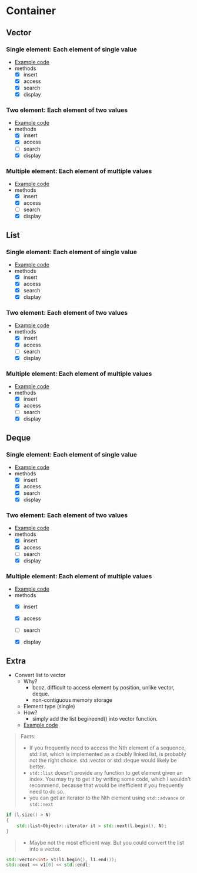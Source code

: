 # Container
## Vector
### Single element: Each element of single value
* [Example code](./vector_element_1.cpp)
* methods
	- [x] insert
	- [x] access
	- [x] search
	- [x] display

### Two element: Each element of two values
* [Example code](./vector_element_2.cpp)
* methods
	- [x] insert
	- [x] access
	- [ ] search
	- [x] display

### Multiple element: Each element of multiple values
* [Example code](./vector_element_mul.cpp)
* methods
	- [x] insert
	- [x] access
	- [ ] search
	- [x] display

## List
### Single element: Each element of single value
* [Example code](./list_element_1.cpp)
* methods
	- [x] insert
	- [x] access
	- [x] search
	- [x] display

### Two element: Each element of two values
* [Example code](./list_element_2.cpp)
* methods
	- [x] insert
	- [x] access
	- [ ] search
	- [x] display

### Multiple element: Each element of multiple values
* [Example code](./list_element_mul.cpp)
* methods
	- [x] insert
	- [x] access
	- [ ] search
	- [x] display

## Deque
### Single element: Each element of single value
* [Example code](./deque_element_1.cpp)
* methods
	- [x] insert
	- [x] access
	- [x] search
	- [x] display

### Two element: Each element of two values
* [Example code](./deque_element_2.cpp)
* methods
	- [x] insert
	- [x] access
	- [ ] search
	- [x] display

### Multiple element: Each element of multiple values
* [Example code](./deque_element_mul.cpp)
* methods
	- [x] insert
	- [x] access
	- [ ] search
	- [x] display


## Extra
* Convert list to vector
	- Why?
		+ bcoz, difficult to access element by position, unlike vector, deque.
		+ non-contiguous memory storage
	- Element type (single)
	- How?
		+ simply add the list begineend() into vector function.
	- [Example code](./bonus-1_convert_list_to_vector.cpp)

> Facts:
> - If you frequently need to access the Nth element of a sequence, std::list, which is implemented as a doubly linked list, is probably not the right choice. std::vector or std::deque would likely be better.
> - `std::list` doesn't provide any function to get element given an index. You may try to get it by writing some code, which I wouldn't recommend, because that would be inefficient if you frequently need to do so.
> - you can get an iterator to the Nth element using `std::advance` or `std::next`

```cpp
if (l.size() > N)
{
    std::list<Object>::iterator it = std::next(l.begin(), N);
}
```

> - Maybe not the most efficient way. But you could convert the list into a vector.

```cpp
std::vector<int> v1(l1.begin(), l1.end());
std::cout << v1[0] << std::endl;
```
